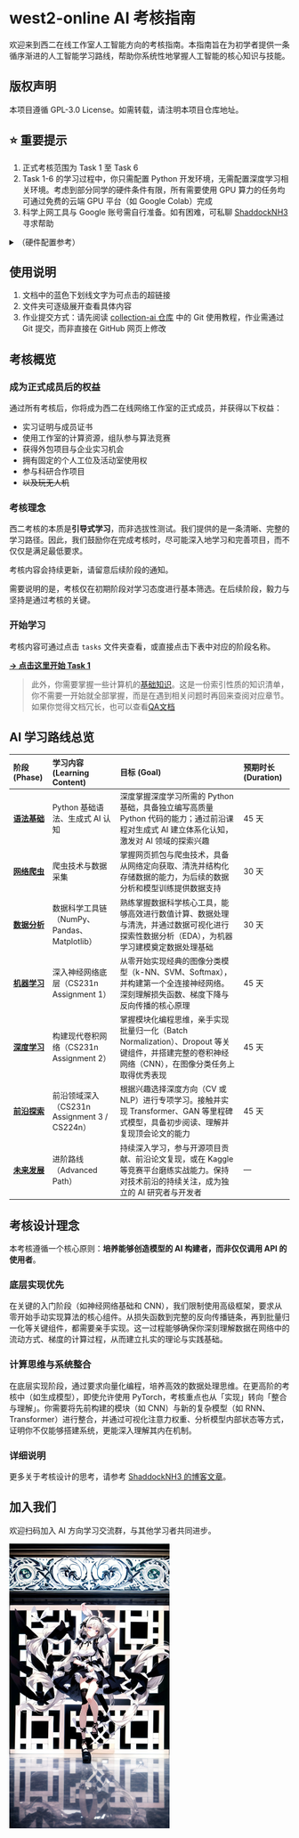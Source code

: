 # west2-online AI 考核指南

欢迎来到西二在线工作室人工智能方向的考核指南。本指南旨在为初学者提供一条循序渐进的人工智能学习路线，帮助你系统性地掌握人工智能的核心知识与技能。

## 版权声明

本项目遵循 GPL-3.0 License。如需转载，请注明本项目仓库地址。

## ⭐ 重要提示

1. 正式考核范围为 Task 1 至 Task 6
2. Task 1-6 的学习过程中，你只需配置 Python 开发环境，无需配置深度学习相关环境。考虑到部分同学的硬件条件有限，所有需要使用 GPU 算力的任务均可通过免费的云端 GPU 平台（如 Google Colab）完成
3. 科学上网工具与 Google 账号需自行准备。如有困难，可私聊 [ShaddockNH3](https://github.com/ShaddockNH3) 寻求帮助

<details style="display:inline-block; margin-bottom: -5px;"><summary>（硬件配置参考）</summary>

和我的 AMD Ryzen 5 3550H with Radeon Vega Mobile Gfx (2.10 GHz) 说去吧

</details>

## 使用说明

1. 文档中的蓝色下划线文字为可点击的超链接
2. 文件夹可逐级展开查看具体内容
3. 作业提交方式：请先阅读 [collection-ai 仓库](https://github.com/west2-online-reserve/collection-ai) 中的 Git 使用教程，作业需通过 Git 提交，而非直接在 GitHub 网页上修改

## 考核概览

### 成为正式成员后的权益

通过所有考核后，你将成为西二在线网络工作室的正式成员，并获得以下权益：

- 实习证明与成员证书
- 使用工作室的计算资源，组队参与算法竞赛
- 获得外包项目与企业实习机会
- 拥有固定的个人工位及活动室使用权
- 参与科研合作项目
- ~~以及玩无人机~~

### 考核理念

西二考核的本质是**引导式学习**，而非选拔性测试。我们提供的是一条清晰、完整的学习路径。因此，我们鼓励你在完成考核时，尽可能深入地学习和完善项目，而不仅仅是满足最低要求。

考核内容会持续更新，请留意后续阶段的通知。

需要说明的是，考核仅在初期阶段对学习态度进行基本筛选。在后续阶段，毅力与坚持是通过考核的关键。

### 开始学习

考核内容可通过点击 `tasks` 文件夹查看，或直接点击下表中对应的阶段名称。

**[→ 点击这里开始 Task 1](./tasks(2025)/task1-3/task1.md)**

> 此外，你需要掌握一些计算机的[基础知识](./tasks(2025)/task0/task0.md)。这是一份索引性质的知识清单，你不需要一开始就全部掌握，而是在遇到相关问题时再回来查阅对应章节。如果你觉得文档冗长，也可以查看[QA文档](./tasks(2025)/task0/QA.md)

## AI 学习路线总览

| 阶段 (Phase) | 学习内容 (Learning Content) | 目标 (Goal) | 预期时长 (Duration) |
| :--- | :--- | :--- | :--- |
| **[语法基础](./tasks(2025)/task1-3/task1.md)** | Python 基础语法、生成式 AI 认知 | 深度掌握深度学习所需的 Python 基础，具备独立编写高质量 Python 代码的能力；通过前沿课程对生成式 AI 建立体系化认知，激发对 AI 领域的探索兴趣 | 45 天 |
| **[网络爬虫](./tasks(2025)/task1-3/task2.md)** | 爬虫技术与数据采集 | 掌握网页抓包与爬虫技术，具备从网络定向获取、清洗并结构化存储数据的能力，为后续的数据分析和模型训练提供数据支持 | 30 天 |
| **[数据分析](./tasks(2025)/task1-3/task3.md)** | 数据科学工具链（NumPy、Pandas、Matplotlib） | 熟练掌握数据科学核心工具，能够高效进行数值计算、数据处理与清洗，并通过数据可视化进行探索性数据分析（EDA），为机器学习建模奠定数据处理基础 | 30 天 |
| **[机器学习](./tasks(2025)/task4-6/task4.md)** | 深入神经网络底层（CS231n Assignment 1） | 从零开始实现经典的图像分类模型（k-NN、SVM、Softmax），并构建第一个全连接神经网络。深刻理解损失函数、梯度下降与反向传播的核心原理 | 45 天 |
| **[深度学习](./tasks(2025)/task4-6/task5.md)** | 构建现代卷积网络（CS231n Assignment 2） | 掌握模块化编程思维，亲手实现批量归一化（Batch Normalization）、Dropout 等关键组件，并搭建完整的卷积神经网络（CNN），在图像分类任务上取得优秀表现 | 45 天 |
| **[前沿探索](./tasks(2025)/task4-6/task6.md)** | 前沿领域深入（CS231n Assignment 3 / CS224n） | 根据兴趣选择深度方向（CV 或 NLP）进行专项学习。接触并实现 Transformer、GAN 等里程碑式模型，具备初步阅读、理解并复现顶会论文的能力 | 45 天 |
| **[未来发展](./tasks(2025)/task7-10/future.md)** | 进阶路线（Advanced Path） | 持续深入学习，参与开源项目贡献、前沿论文复现，或在 Kaggle 等竞赛平台磨练实战能力。保持对技术前沿的持续关注，成为独立的 AI 研究者与开发者 | — |

## 考核设计理念

本考核遵循一个核心原则：**培养能够创造模型的 AI 构建者，而非仅仅调用 API 的使用者**。

### 底层实现优先

在关键的入门阶段（如神经网络基础和 CNN），我们限制使用高级框架，要求从零开始手动实现算法的核心组件。从损失函数到完整的反向传播链条，再到批量归一化等关键组件，都需要亲手实现。这一过程能够确保你深刻理解数据在网络中的流动方式、梯度的计算过程，从而建立扎实的理论与实践基础。

### 计算思维与系统整合

在底层实现阶段，通过要求向量化编程，培养高效的数据处理思维。在更高阶的考核中（如生成模型），即使允许使用 PyTorch，考核重点也从「实现」转向「整合与理解」。你需要将先前构建的模块（如 CNN）与新的复杂模型（如 RNN、Transformer）进行整合，并通过可视化注意力权重、分析模型内部状态等方式，证明你不仅能够搭建系统，更能深入理解其内在机制。

### 详细说明

更多关于考核设计的思考，请参考 [ShaddockNH3 的博客文章](https://shaddocknh3.github.io/p/%E6%9C%89%E5%85%B3ai%E5%AD%A6%E4%B9%A0%E8%B7%AF%E7%BA%BF%E7%9A%84%E6%80%9D%E8%80%83/)。

## 加入我们

欢迎扫码加入 AI 方向学习交流群，与其他学习者共同进步。

<img src="./README.assets/west2-AI-qrcode-2025.jpg" alt="west2-AI-qrcode-2025" style="zoom:50%;" />
